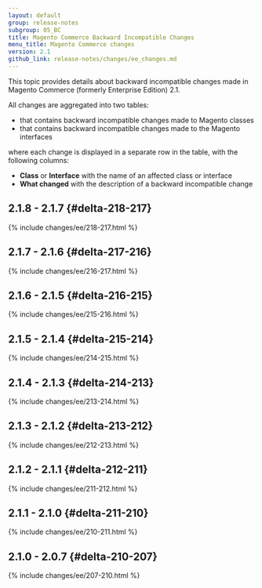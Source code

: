 ```yaml
---
layout: default
group: release-notes
subgroup: 05_BC
title: Magento Commerce Backward Incompatible Changes
menu_title: Magento Commerce changes
version: 2.1
github_link: release-notes/changes/ee_changes.md
---
```


This topic provides details about backward incompatible changes made in Magento Commerce (formerly Enterprise Edition) 2.1.

All changes are aggregated into two tables:

- that contains backward incompatible changes made to Magento classes
- that contains backward incompatible changes made to the Magento interfaces

where each change is displayed in a separate row in the table, with the following columns:

- **Class** or **Interface** with the name of an affected class or interface
- **What changed** with the description of a backward incompatible change

## 2.1.8 - 2.1.7 {#delta-218-217}

{% include changes/ee/218-217.html %}

## 2.1.7 - 2.1.6 {#delta-217-216}

{% include changes/ee/216-217.html %}

## 2.1.6 - 2.1.5 {#delta-216-215}

{% include changes/ee/215-216.html %}

## 2.1.5 - 2.1.4 {#delta-215-214}

{% include changes/ee/214-215.html %}

## 2.1.4 - 2.1.3 {#delta-214-213}

{% include changes/ee/213-214.html %}

## 2.1.3 - 2.1.2 {#delta-213-212}

{% include changes/ee/212-213.html %}

## 2.1.2 - 2.1.1 {#delta-212-211}

{% include changes/ee/211-212.html %}

## 2.1.1 - 2.1.0 {#delta-211-210}

{% include changes/ee/210-211.html %}

## 2.1.0 - 2.0.7 {#delta-210-207}

{% include changes/ee/207-210.html %}